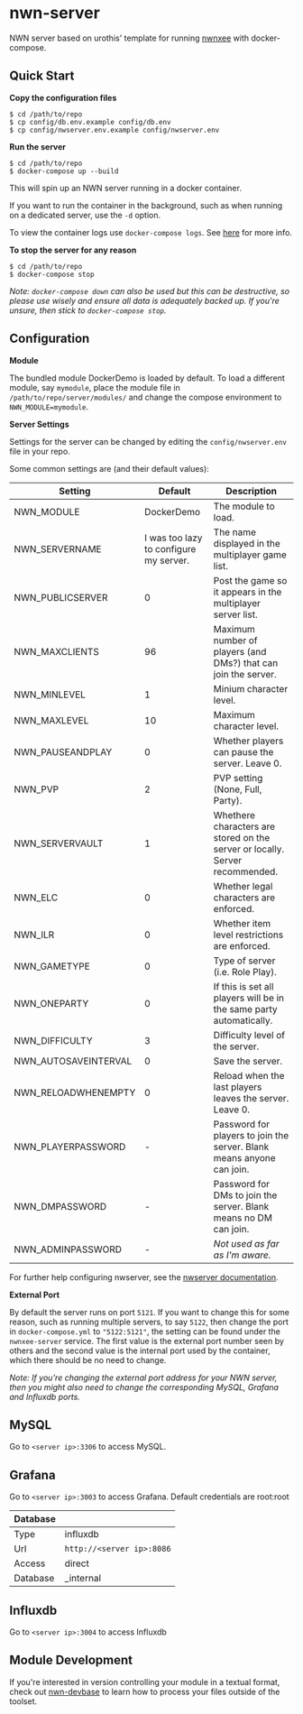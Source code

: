 # nwn-server

NWN server based on urothis' template for running [nwnxee](https://github.com/nwnxee/unified) with docker-compose.

## Quick Start

**Copy the configuration files**

```
$ cd /path/to/repo
$ cp config/db.env.example config/db.env
$ cp config/nwserver.env.example config/nwserver.env
```

**Run the server**

```
$ cd /path/to/repo
$ docker-compose up --build
```
This will spin up an NWN server running in a docker container.

If you want to run the container in the background, such as when running on a dedicated server, use the `-d` option.

To view the container logs use `docker-compose logs`. See [here](https://docs.docker.com/compose/reference/logs/) for more info.

**To stop the server for any reason**

```
$ cd /path/to/repo
$ docker-compose stop
```
_Note: `docker-compose down` can also be used but this can be destructive, so please use wisely and ensure all data is adequately backed up. If you're unsure, then stick to `docker-compose stop`._

## Configuration

**Module**

The bundled module DockerDemo is loaded by default. To load a different module, say `mymodule`, place the module file in `/path/to/repo/server/modules/` and change the compose environment to `NWN_MODULE=mymodule`.

**Server Settings**

Settings for the server can be changed by editing the `config/nwserver.env` file in your repo.

Some common settings are (and their default values):

|Setting|Default|Description|
|---|---|---|
|NWN_MODULE|DockerDemo|The module to load.|
|NWN_SERVERNAME|I was too lazy to configure my server.|The name displayed in the multiplayer game list.|
|NWN_PUBLICSERVER|0|Post the game so it appears in the multiplayer server list.|
|NWN_MAXCLIENTS|96|Maximum number of players (and DMs?) that can join the server.|
|NWN_MINLEVEL|1|Minium character level.|
|NWN_MAXLEVEL|10|Maximum character level.|
|NWN_PAUSEANDPLAY|0|Whether players can pause the server. Leave 0.|
|NWN_PVP|2|PVP setting (None, Full, Party).|
|NWN_SERVERVAULT|1|Whethere characters are stored on the server or locally. Server recommended.|
|NWN_ELC|0|Whether legal characters are enforced.|
|NWN_ILR|0|Whether item level restrictions are enforced.|
|NWN_GAMETYPE|0|Type of server (i.e. Role Play).|
|NWN_ONEPARTY|0|If this is set all players will be in the same party automatically.|
|NWN_DIFFICULTY|3|Difficulty level of the server.|
|NWN_AUTOSAVEINTERVAL|0|Save the server.|
|NWN_RELOADWHENEMPTY|0|Reload when the last players leaves the server. Leave 0.|
|NWN_PLAYERPASSWORD|-|Password for players to join the server. Blank means anyone can join.|
|NWN_DMPASSWORD|-|Password for DMs to join the server. Blank means no DM can join.|
|NWN_ADMINPASSWORD|-|_Not used as far as I'm aware._|

For further help configuring nwserver, see the [nwserver documentation](https://hub.docker.com/r/beamdog/nwserver/).

**External Port**

By default the server runs on port `5121`. If you want to change this for some reason, such as running multiple servers, to say `5122`, then change the port in `docker-compose.yml` to `"5122:5121"`, the setting can be found under the `nwnxee-server` service. The first value is the external port number seen by others and the second value is the internal port used by the container, which there should be no need to change.

_Note: If you're changing the external port address for your NWN server, then you might also need to change the corresponding MySQL, Grafana and Influxdb ports._

## MySQL
Go to `<server ip>:3306` to access MySQL.

## Grafana
Go to `<server ip>:3003` to access Grafana.
Default credentials are root:root

| Database |  |
| --- | --- |
| Type | influxdb |
| Url | `http://<server ip>:8086` |
| Access | direct |
| Database | _internal |

## Influxdb
Go to `<server ip>:3004` to access Influxdb

## Module Development

If you're interested in version controlling your module in a textual format, check out [nwn-devbase](https://github.com/jakkn/nwn-devbase "The best tool") to learn how to process your files outside of the toolset.
